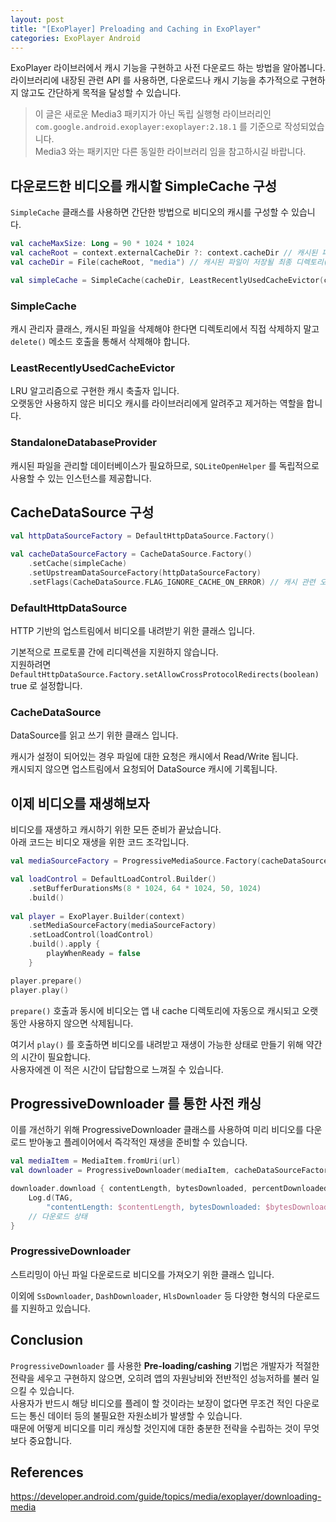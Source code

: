 ```yaml
---
layout: post
title: "[ExoPlayer] Preloading and Caching in ExoPlayer"
categories: ExoPlayer Android 
---
```


ExoPlayer 라이브러에서 캐시 기능을 구현하고 사전 다운로드 하는 방법을 알아봅니다.  
라이브러리에 내장된 관련 API 를 사용하면, 다운로드나 캐시 기능을 추가적으로 구현하지 않고도 간단하게 목적을 달성할 수 있습니다.

> 이 글은 새로운 Media3 패키지가 아닌 독립 실행형 라이브러리인 `com.google.android.exoplayer:exoplayer:2.18.1` 를 기준으로 작성되었습니다.  
Media3 와는 패키지만 다른 동일한 라이브러리 임을 참고하시길 바랍니다.

## 다운로드한 비디오를 캐시할 SimpleCache 구성

`SimpleCache` 클래스를 사용하면 간단한 방법으로 비디오의 캐시를 구성할 수 있습니다. 

~~~kotlin
val cacheMaxSize: Long = 90 * 1024 * 1024
val cacheRoot = context.externalCacheDir ?: context.cacheDir // 캐시된 파일이 저장될 디렉토리의 루트
val cacheDir = File(cacheRoot, "media") // 캐시된 파일이 저장될 최종 디렉토리(media)

val simpleCache = SimpleCache(cacheDir, LeastRecentlyUsedCacheEvictor(cacheMaxSize), StandaloneDatabaseProvider(context)) // 하나의 인스턴스만 하용하므로 싱글톤 패턴의 Wrapper를 구성하는 것을 권장
~~~

### SimpleCache

캐시 관리자 클래스, 캐시된 파일을 삭제해야 한다면 디렉토리에서 직접 삭제하지 말고 `delete()` 메소드 호출을 통해서 삭제해야 합니다.

### LeastRecentlyUsedCacheEvictor

LRU 알고리즘으로 구현한 캐시 축출자 입니다.  
오랫동안 사용하지 않은 비디오 캐시를 라이브러리에게 알려주고 제거하는 역할을 합니다.

### StandaloneDatabaseProvider

캐시된 파일을 관리할 데이터베이스가 필요하므로, `SQLiteOpenHelper` 를 독립적으로 사용할 수 있는 인스턴스를 제공합니다.

## CacheDataSource 구성

~~~kotlin
val httpDataSourceFactory = DefaultHttpDataSource.Factory()

val cacheDataSourceFactory = CacheDataSource.Factory()
    .setCache(simpleCache)
    .setUpstreamDataSourceFactory(httpDataSourceFactory)
    .setFlags(CacheDataSource.FLAG_IGNORE_CACHE_ON_ERROR) // 캐시 관련 오류 발생 후 캐시에 대한 무시 허용
~~~

### DefaultHttpDataSource

HTTP 기반의 업스트림에서 비디오를 내려받기 위한 클래스 입니다.  

기본적으로 프로토콜 간에 리디렉션을 지원하지 않습니다.  
지원하려면 `DefaultHttpDataSource.Factory.setAllowCrossProtocolRedirects(boolean)` true 로 설정합니다.

### CacheDataSource

DataSource를 읽고 쓰기 위한 클래스 입니다.

캐시가 설정이 되어있는 경우 파일에 대한 요청은 캐시에서 Read/Write 됩니다.  
캐시되지 않으면 업스트림에서 요청되어 DataSource 캐시에 기록됩니다.

## 이제 비디오를 재생해보자

비디오를 재생하고 캐시하기 위한 모든 준비가 끝났습니다.  
아래 코드는 비디오 재생을 위한 코드 조각입니다.

~~~kotlin
val mediaSourceFactory = ProgressiveMediaSource.Factory(cacheDataSourceFactory)

val loadControl = DefaultLoadControl.Builder()
    .setBufferDurationsMs(8 * 1024, 64 * 1024, 50, 1024)
    .build()
    
val player = ExoPlayer.Builder(context)
    .setMediaSourceFactory(mediaSourceFactory)
    .setLoadControl(loadControl)
    .build().apply {
        playWhenReady = false
    }

player.prepare()
player.play()
~~~

`prepare()` 호출과 동시에 비디오는 앱 내 cache 디렉토리에 자동으로 캐시되고 오랫동안 사용하지 않으면 삭제됩니다.

여기서 `play()` 를 호출하면 비디오를 내려받고 재생이 가능한 상태로 만들기 위해 약간의 시간이 필요합니다.  
사용자에겐 이 적은 시간이 답답함으로 느껴질 수 있습니다.

## ProgressiveDownloader 를 통한 사전 캐싱

이를 개선하기 위해 ProgressiveDownloader 클래스를 사용하여 미리 비디오를 다운로드 받아놓고 플레이어에서 즉각적인 재생을 준비할 수 있습니다.

~~~kotlin
val mediaItem = MediaItem.fromUri(url)
val downloader = ProgressiveDownloader(mediaItem, cacheDataSourceFactory)

downloader.download { contentLength, bytesDownloaded, percentDownloaded ->
    Log.d(TAG,
        "contentLength: $contentLength, bytesDownloaded: $bytesDownloaded, percentDownloaded: $percentDownloaded")
    // 다운로드 상태
}
~~~

### ProgressiveDownloader

스트리밍이 아닌 파일 다운로드로 비디오를 가져오기 위한 클래스 입니다.

이외에 `SsDownloader`, `DashDownloader`, `HlsDownloader` 등 다양한 형식의 다운로드를 지원하고 있습니다.

## Conclusion

`ProgressiveDownloader` 를 사용한 **Pre-loading/cashing** 기법은 개발자가 적절한 전략을 세우고 구현하지 않으면, 오히려 앱의 자원낭비와 전반적인 성능저하를 불러 일으킬 수 있습니다.  
사용자가 반드시 해당 비디오를 플레이 할 것이라는 보장이 없다면 무조건 적인 다운로드는 통신 데이터 등의 불필요한 자원소비가 발생할 수 있습니다.  
때문에 어떻게 비디오를 미리 캐싱할 것인지에 대한 충분한 전략을 수립하는 것이 무엇보다 중요합니다.

## References

https://developer.android.com/guide/topics/media/exoplayer/downloading-media





